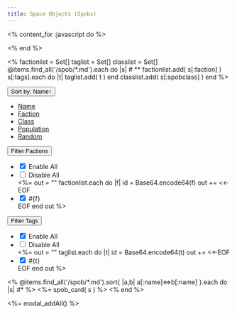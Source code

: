 ```yaml
---
title: Space Objects (Spobs)
---
```

<% content_for :javascript do %>
<script>
let sort = "Name";
let reverse = false;
function sortbydata( d ) {
    let dsort = "data-"+d;
    let $spobs = $('#spobs');
    let $spoblist = $spobs.children(".col").detach();
    if (sort==d) {
        reverse = !reverse;
    }
    sort = d;
    $spoblist.sort( function( a, b ) {
        let ad = a.getAttribute(dsort);
        let bd = b.getAttribute(dsort);
        let c =  (''+ad).localeCompare(bd);
        if (reverse)
            c = -c;
        if (c)
            return c;
        let an = a.getAttribute("data-Name");
        let bn = b.getAttribute("data-Name");
        if (reverse)
            return (''+bn).localeCompare(an);
        else
            return (''+an).localeCompare(bn);
    } );
    $spoblist.appendTo($spobs);
    let dir;
    if (reverse)
        dir = "↓";
    else
        dir = "↑";
    $('button#btn-sort').text("Sort by: "+d+dir);
}
function sortbydatanumber( d ) {
    let dsort = "data-"+d;
    let $spobs = $('#spobs');
    let $spoblist = $spobs.children(".col").detach();
    if (sort==d) {
        reverse = !reverse;
    }
    sort = d;
    $spoblist.sort( function( a, b ) {
        let ad = a.getAttribute(dsort);
        let bd = b.getAttribute(dsort);
        let c =  ad-bd;
        if (reverse)
            c = -c;
        if (c)
            return c;
        let an = a.getAttribute("data-Name");
        let bn = b.getAttribute("data-Name");
        if (reverse)
            return (''+bn).localeCompare(an);
        else
            return (''+an).localeCompare(bn);
    } );
    $spoblist.appendTo($spobs);
    let dir;
    if (reverse)
        dir = "↓";
    else
        dir = "↑";
    $('button#btn-sort').text("Sort by: "+d+dir);
}
function randomize() {
    let $spobs = $('#spobs');
    let $spoblist = $spobs.children(".col").detach();
    $spoblist.sort( function( a, b ) {
        return Math.random() < 0.5;
    } );
    $spoblist.appendTo($spobs);
    sort = "Random";
    reverse = false;
    $('button#btn-sort').text("Sort by: Random");
}

$('div.modal.spob').on('shown.bs.modal', function (e) {
    let name = $(this).data("spob-modal");
    history.pushState({ spob: name }, "Naev - "+name, "?spob="+name);
})
$('div.modal.spob').on('hidden.bs.modal', function (e) {
    //history.pushState({ spob: "" }, "Naev - Space Objects", "");
    history.back()
})

function update_spobs () {
    $("#spobs").children(".col").removeClass("d-none");
    $("#spobs").children(".col").each( function () {
        $(this).data("show-tag",0);
    } );
    $('input.filter-faction').each( function () {
        var fct = $(this).data('faction');
        var checked = $(this).is(":checked");
        if (!checked) {
            $("#spobs").children(".col[data-Faction=\""+fct+"\"]").addClass("d-none");
        }
    } );
    $('input.filter-tag').each( function () {
        var tag = $(this).data('tag');
        var checked = $(this).is(":checked");
        if (checked) {
            $("#spobs").children(".col.tag-"+tag).data("show-tag",1);
        }
    } );
    $("#spobs").children(".col").each( function () {
        if ($(this).data("show-tag") <= 0) {
            $(this).addClass("d-none");
        }
    } );
}

$('input#fct-all').change( function () {
    var checked = $(this).is(":checked");
    $('input.filter-faction').each( function () {
        if (checked) {
            $("input#fct-none").prop("checked",false);
            $("input.filter-faction").prop("checked",true);
        }
    } );
    update_spobs();
} );
$('input#fct-none').change( function () {
    var checked = $(this).is(":checked");
    if (checked) {
        $("input#fct-all").prop("checked",false);
        $("input.filter-faction").prop("checked",false);
    }
    update_spobs();
} );
$('input.filter-faction').change( function () {
    var checked = $(this).is(":checked");
    if (checked) {
        $("input#fct-none").prop("checked",false);
    }
    update_spobs();
} );

$('input#tag-all').change( function () {
    var checked = $(this).is(":checked");
    $('input.filter-tag').each( function () {
        if (checked) {
            $("input#tag-none").prop("checked",false);
            $("input.filter-tag").prop("checked",true);
        }
    } );
    update_spobs();
} );
$('input#tag-none').change( function () {
    var checked = $(this).is(":checked");
    if (checked) {
        $("input#tag-all").prop("checked",false);
        $("input.filter-tag").prop("checked",false);
    }
    update_spobs();
} );
$('input.filter-tag').change( function () {
    var checked = $(this).is(":checked");
    if (checked) {
        $("input#tag-none").prop("checked",false);
    }
    update_spobs();
} );

// Open modal on new window
window.onload = function(e){
    let params = new URLSearchParams( window.location.search );
    if (params.has('spob')) {
        let spobname = params.get('spob')
        let modal = new bootstrap.Modal( $('div[data-spob-modal="'+spobname+'"]')[0] );
        modal.show();
    }
    update_spobs();
};
</script>

<% end %>
<!-- First get some global stuff. -->
<%
factionlist = Set[]
taglist = Set[]
classlist = Set[]
@items.find_all('/spob/*.md').each do |s| # **
    factionlist.add( s[:faction] )
    s[:tags].each do |t|
        taglist.add( t )
    end
    classlist.add( s[:spobclass] )
end
%>

<div class="container m-3"><div class="row">
 <div id="selection-sort" class="dropdown col-md-auto">
  <button id="btn-sort" class="btn btn-primary dropdown-toggle" type="button" data-bs-toggle="dropdown" aria-expanded="false">
  Sort by: Name↑
  </button>
  <ul class="dropdown-menu">
   <li><a class="dropdown-item" href="#" onclick="sortbydata('Name');">Name</a></li>
   <li><a class="dropdown-item" href="#" onclick="sortbydata('Faction');">Faction</a></li>
   <li><a class="dropdown-item" href="#" onclick="sortbydata('Class');">Class</a></li>
   <li><a class="dropdown-item" href="#" onclick="sortbydatanumber('Population');">Population</a></li>
   <li><a class="dropdown-item" href="#" onclick="randomize();">Random</a></li>
  </ul>
 </div>

 <div id="selection-factions" class="dropdown col-md-auto">
  <button class="btn btn-secondary dropdown-toggle" type="button" data-bs-toggle="dropdown" data-bs-auto-close="outside" aria-expanded="false">
  Filter Factions
  </button>
  <ul class="dropdown-menu">
   <li><span class="dropdown-item form-check form-switch">
    <input class="form-check-input" type="checkbox" role="switch" id="fct-all" checked>
    <label class="form-check-label" for="fct-all">Enable All</label>
   </span></li>
   <li><span class="dropdown-item form-check form-switch">
    <input class="form-check-input" type="checkbox" role="switch" id="fct-none">
    <label class="form-check-label" for="fct-none">Disable All</label>
   </span></li>
   <%= out = ""
    factionlist.each do |f|
        id = Base64.encode64(f)
        out += <<-EOF
   <li><span class="dropdown-item form-check form-switch">
    <input class="form-check-input filter-faction" type="checkbox" role="switch" data-faction="#{f}" id="#{id}" checked>
    <label class="form-check-label" for="#{id}">#{f}</label>
   </span></li>
EOF
     end
     out
   %>
  </ul>
 </div>

 <div id="selection-tags" class="dropdown col-md-auto">
  <button class="btn btn-secondary dropdown-toggle" type="button" data-bs-toggle="dropdown" data-bs-auto-close="outside" aria-expanded="false">
  Filter Tags
  </button>
  <ul class="dropdown-menu">
   <li><span class="dropdown-item form-check form-switch">
    <input class="form-check-input" type="checkbox" role="switch" id="tag-all" checked>
    <label class="form-check-label" for="tag-all">Enable All</label>
   </span></li>
   <li><span class="dropdown-item form-check form-switch">
    <input class="form-check-input" type="checkbox" role="switch" id="tag-none">
    <label class="form-check-label" for="tag-none">Disable All</label>
   </span></li>
   <%= out = ""
    taglist.each do |t|
        id = Base64.encode64(t)
        out += <<-EOF
   <li><span class="dropdown-item form-check form-switch">
    <input class="form-check-input filter-tag" type="checkbox" role="switch" data-tag="#{t}" id="#{id}" checked>
    <label class="form-check-label" for="#{id}">#{t}</label>
   </span></li>
EOF
     end
     out
   %>
  </ul>
 </div>
</div></div>

<!-- Now display all the spobs. -->
<div class="row row-cols-1 row-cols-md-5 g-4" id="spobs">
<% @items.find_all('/spob/*.md').sort{ |a,b| a[:name]<=>b[:name] }.each do |s| #* %>
 <%= spob_card( s ) %>
<% end %>
</div>

<%= modal_addAll() %>
